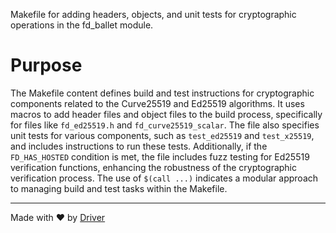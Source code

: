 <!--------------------------------------------------------------------------------->
<!-- IMPORTANT: This file is auto-generated by Driver (https://driver.ai). -------->
<!-- Manual edits may be overwritten on future commits. --------------------------->
<!--------------------------------------------------------------------------------->

Makefile for adding headers, objects, and unit tests for cryptographic operations in the fd_ballet module.

# Purpose
The Makefile content defines build and test instructions for cryptographic components related to the Curve25519 and Ed25519 algorithms. It uses macros to add header files and object files to the build process, specifically for files like `fd_ed25519.h` and `fd_curve25519_scalar`. The file also specifies unit tests for various components, such as `test_ed25519` and `test_x25519`, and includes instructions to run these tests. Additionally, if the `FD_HAS_HOSTED` condition is met, the file includes fuzz testing for Ed25519 verification functions, enhancing the robustness of the cryptographic verification process. The use of `$(call ...)` indicates a modular approach to managing build and test tasks within the Makefile.

---
Made with ❤️ by [Driver](https://www.driver.ai/)
